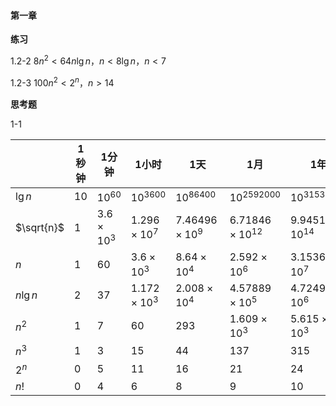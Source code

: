 #### 第一章

**练习**

1.2-2 $8n^2<64n\lg n$，$n<8\lg n$，$n<7$

1.2-3 $100n^2<2^n$，$n>14$

**思考题**

1-1

|            | 1秒钟 | 1分钟           | 1小时             | 1天                 | 1月                    | 1年                    | 1世纪                  |
| ---------- | ----- | --------------- | ----------------- | ------------------- | ---------------------- | ---------------------- | ---------------------- |
| $\lg n$    | $10$  | $10^{60}$       | $10^{3600}$       | $10^{86400}$        | $10^{2592000}$         | $10^{31536000}$        | $10^{3153600000}$      |
| $\sqrt{n}$ | $1$   | $3.6\times10^3$ | $1.296\times10^7$ | $7.46496\times10^9$ | $6.71846\times10^{12}$ | $9.94519\times10^{14}$ | $9.94519\times10^{16}$ |
| $n$        | $1$   | $60$            | $3.6\times10^3$   | $8.64\times10^4$    | $2.592\times10^6$      | $3.1536\times10^7$     | $3.1536\times10^9$     |
| $n\lg n$   | $2$   | $37$            | $1.172\times10^3$ | $2.008\times10^4$   | $4.57889\times10^5$    | $4.72492\times10^6$    | $3.68152\times10^8$    |
| $n^2$      | $1$   | $7$             | $60$              | $293$               | $1.609\times10^3$      | $5.615\times10^3$      | $5.6156\times10^4$     |
| $n^3$      | $1$   | $3$             | $15$              | $44$                | $137$                  | $315$                  | $1.466\times10^3$      |
| $2^n$      | $0$   | $5$             | $11$              | $16$                | $21$                   | $24$                   | $31$                   |
| $n!$       | $0$   | $4$             | $6$               | $8$                 | $9$                    | $10$                   | $12$                   |

